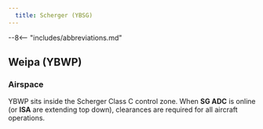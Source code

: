 ```yaml
---
  title: Scherger (YBSG)
---
```


--8<-- "includes/abbreviations.md"

## Weipa (YBWP)
### Airspace
YBWP sits inside the Scherger Class C control zone. When **SG ADC** is online (or **ISA** are extending top down), clearances are required for all aircraft operations.